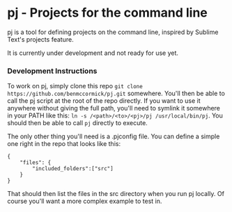 # pj - Projects for the command line

pj is a tool for defining projects on the command line, inspired by Sublime Text's projects feature.  

It is currently under development and not ready for use yet.  



### Development Instructions

To work on pj, simply clone this repo `git clone https://github.com/benmccormick/pj.git` somewhere.  You'll then be able to call the pj script at the root of the repo directly.  If you want to use it anywhere without giving the full path, you'll need to symlink it somewhere in your PATH like this: `ln -s /<path>/<to>/<pj>/pj /usr/local/bin/pj`. You should then be able to call `pj` directly to execute. 

The only other thing you'll need is a .pjconfig file.  You can define a simple one right in the repo that looks like this:

```
{
    "files": {
        "included_folders":["src"]
    }
}
```

That should then list the files in the src directory when you run pj locally.  Of course you'll want a more complex example to test in.
